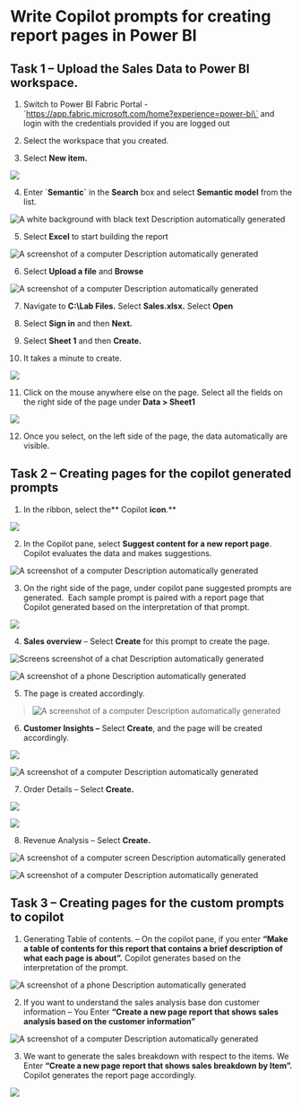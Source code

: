 # Write Copilot prompts for creating report pages in Power BI

## Task 1 – Upload the Sales Data to Power BI workspace.

1.  Switch to Power BI Fabric Portal -
    \`https://app.fabric.microsoft.com/home?experience=power-bi\` and
    login with the credentials provided if you are logged out

2.  Select the workspace that you created.

3.  Select **New item.**

![](./media/image1.png)

4.  Enter \`**Semantic\`** in the **Search** box and select **Semantic
    model** from the list.

![A white background with black text Description automatically
generated](./media/image2.png)

5.  Select **Excel** to start building the report

![A screenshot of a computer Description automatically
generated](./media/image3.png)

6.  Select **Upload a file** and **Browse**

![A screenshot of a computer Description automatically
generated](./media/image4.png)

7.  Navigate to **C:\Lab Files.** Select **Sales.xlsx.** Select **Open**

8.  Select **Sign in** and then **Next.**

9.  Select **Sheet 1** and then **Create.**

10. It takes a minute to create.

![](./media/image5.png)

11. Click on the mouse anywhere else on the page. Select all the fields
    on the right side of the page under **Data \> Sheet1**

![](./media/image6.png)

12. Once you select, on the left side of the page, the data
    automatically are visible.

## Task 2 – Creating pages for the copilot generated prompts 

1.  In the ribbon, select the** Copilot **icon**.**

![](./media/image7.png)

2.  In the Copilot pane, select **Suggest content for a new report
    page**. Copilot evaluates the data and makes suggestions.

![A screenshot of a computer Description automatically
generated](./media/image8.png)

3.  On the right side of the page, under copilot pane suggested prompts
    are generated.  Each sample prompt is paired with a report page that
    Copilot generated based on the interpretation of that prompt.

![](./media/image9.png)

4.  **Sales overview** – Select **Create** for this prompt to create the
    page.

![Screens screenshot of a chat Description automatically
generated](./media/image10.png)

![A screenshot of a phone Description automatically
generated](./media/image11.png)

5.  The page is created accordingly.

> ![A screenshot of a computer Description automatically
> generated](./media/image12.png)

6.  **Customer Insights –** Select **Create**, and the page will be
    created accordingly.

![](./media/image13.png)

![A screenshot of a computer Description automatically
generated](./media/image14.png)

7.  Order Details – Select **Create.**

![](./media/image15.png)

![](./media/image16.png)

8.  Revenue Analysis – Select **Create.**

![A screenshot of a computer screen Description automatically
generated](./media/image17.png)

![A screenshot of a computer Description automatically
generated](./media/image18.png)

## Task 3 – Creating pages for the custom prompts to copilot

1.  Generating Table of contents. – On the copilot pane, if you enter
    **“Make a table of contents for this report that contains a brief
    description of what each page is about”.** Copilot generates based
    on the interpretation of the prompt.

![A screenshot of a phone Description automatically
generated](./media/image19.png)

2.  If you want to understand the sales analysis base don customer
    information – You Enter **“Create a new page report that shows sales
    analysis based on the customer information”**

![A screenshot of a computer Description automatically
generated](./media/image20.png)

3.  We want to generate the sales breakdown with respect to the items.
    We Enter **“Create a new page report that shows sales breakdown by
    Item”.** Copilot generates the report page accordingly.

![](./media/image21.png)
